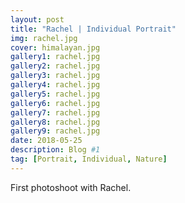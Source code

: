 ```yaml
---
layout: post
title: "Rachel | Individual Portrait"
img: rachel.jpg 
cover: himalayan.jpg
gallery1: rachel.jpg
gallery2: rachel.jpg
gallery3: rachel.jpg
gallery4: rachel.jpg
gallery5: rachel.jpg
gallery6: rachel.jpg
gallery7: rachel.jpg
gallery8: rachel.jpg
gallery9: rachel.jpg
date: 2018-05-25 
description: Blog #1
tag: [Portrait, Individual, Nature]
---
```


First photoshoot with Rachel. 

